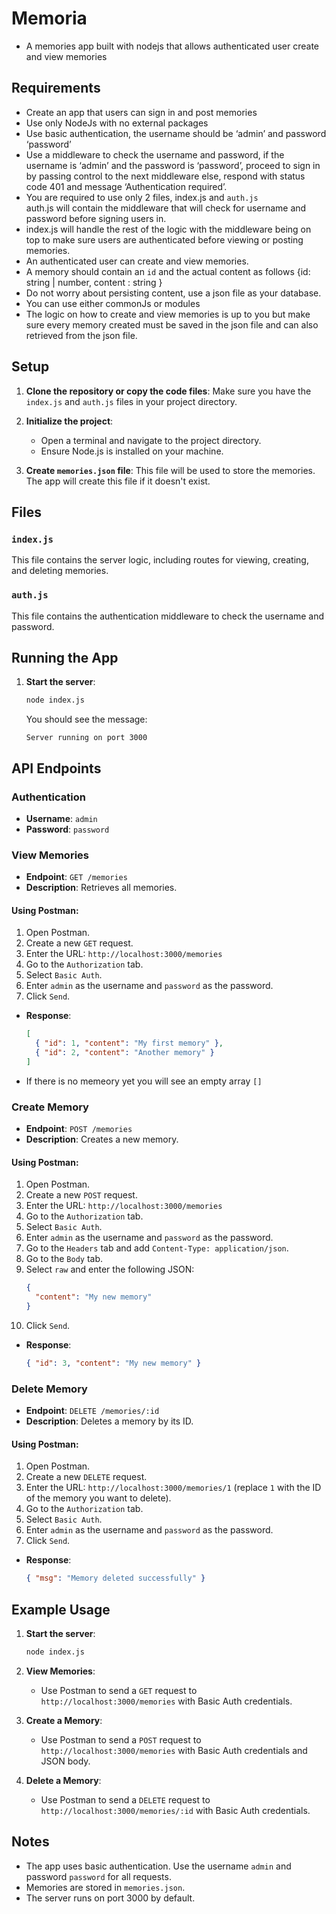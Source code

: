 ﻿# Memoria

- A memories app built with nodejs that allows authenticated user create and view memories

## Requirements

- Create an app that users can sign in and post memories
- Use only NodeJs with no external packages
- Use basic authentication, the username should be ‘admin’ and password ‘password’
- Use a middleware to check the username and password, if the username is ‘admin’ and the password is ‘password’, proceed to sign in by passing control to the next middleware else, respond with status code 401 and message ‘Authentication required’.
- You are required to use only 2 files, index.js and `auth.js`  
  auth.js will contain the middleware that will check for username and password before signing users in.
- index.js will handle the rest of the logic with the middleware being on top to make sure users are authenticated before viewing or posting memories.
- An authenticated user can create and view memories.
- A memory should contain an `id` and the actual content as follows {id: string | number, content : string }
- Do not worry about persisting content, use a json file as your database.
- You can use either commonJs or modules
- The logic on how to create and view memories is up to you but make sure every memory created must be saved in the json file and can also retrieved from the json file.

## Setup

1. **Clone the repository or copy the code files**: Make sure you have the `index.js` and `auth.js` files in your project directory.

2. **Initialize the project**:

   - Open a terminal and navigate to the project directory.
   - Ensure Node.js is installed on your machine.

3. **Create `memories.json` file**: This file will be used to store the memories. The app will create this file if it doesn't exist.

## Files

### `index.js`

This file contains the server logic, including routes for viewing, creating, and deleting memories.

### `auth.js`

This file contains the authentication middleware to check the username and password.

## Running the App

1. **Start the server**:

   ```sh
   node index.js
   ```

   You should see the message:

   ```
   Server running on port 3000
   ```

## API Endpoints

### Authentication

- **Username**: `admin`
- **Password**: `password`

### View Memories

- **Endpoint**: `GET /memories`
- **Description**: Retrieves all memories.

#### Using Postman:

1. Open Postman.
2. Create a new `GET` request.
3. Enter the URL: `http://localhost:3000/memories`
4. Go to the `Authorization` tab.
5. Select `Basic Auth`.
6. Enter `admin` as the username and `password` as the password.
7. Click `Send`.

- **Response**:
  ```json
  [
    { "id": 1, "content": "My first memory" },
    { "id": 2, "content": "Another memory" }
  ]
  ```
- If there is no memeory yet you will see an empty array `[]`

### Create Memory

- **Endpoint**: `POST /memories`
- **Description**: Creates a new memory.

#### Using Postman:

1. Open Postman.
2. Create a new `POST` request.
3. Enter the URL: `http://localhost:3000/memories`
4. Go to the `Authorization` tab.
5. Select `Basic Auth`.
6. Enter `admin` as the username and `password` as the password.
7. Go to the `Headers` tab and add `Content-Type: application/json`.
8. Go to the `Body` tab.
9. Select `raw` and enter the following JSON:
   ```json
   {
     "content": "My new memory"
   }
   ```
10. Click `Send`.

- **Response**:
  ```json
  { "id": 3, "content": "My new memory" }
  ```

### Delete Memory

- **Endpoint**: `DELETE /memories/:id`
- **Description**: Deletes a memory by its ID.

#### Using Postman:

1. Open Postman.
2. Create a new `DELETE` request.
3. Enter the URL: `http://localhost:3000/memories/1` (replace `1` with the ID of the memory you want to delete).
4. Go to the `Authorization` tab.
5. Select `Basic Auth`.
6. Enter `admin` as the username and `password` as the password.
7. Click `Send`.

- **Response**:
  ```json
  { "msg": "Memory deleted successfully" }
  ```

## Example Usage

1. **Start the server**:

   ```sh
   node index.js
   ```

2. **View Memories**:

   - Use Postman to send a `GET` request to `http://localhost:3000/memories` with Basic Auth credentials.

3. **Create a Memory**:

   - Use Postman to send a `POST` request to `http://localhost:3000/memories` with Basic Auth credentials and JSON body.

4. **Delete a Memory**:
   - Use Postman to send a `DELETE` request to `http://localhost:3000/memories/:id` with Basic Auth credentials.

## Notes

- The app uses basic authentication. Use the username `admin` and password `password` for all requests.
- Memories are stored in `memories.json`.
- The server runs on port 3000 by default.
